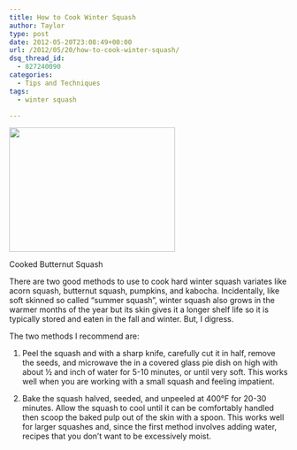 ```yaml
---
title: How to Cook Winter Squash
author: Taylor
type: post
date: 2012-05-20T23:08:49+00:00
url: /2012/05/20/how-to-cook-winter-squash/
dsq_thread_id:
  - 827240090
categories:
  - Tips and Techniques
tags:
  - winter squash

---
```

<div id="attachment_822" style="width: 310px" class="wp-caption alignright">
  <a href="{{% mediaroot %}}uploads/2012/05/P5200441.jpg" rel="lightbox[820]"><img class="size-medium wp-image-822" title="Cooked Butternut Squash" src="{{% mediaroot %}}uploads/2012/05/P5200441-300x225.jpg" alt="" width="300" height="225" srcset="{{% mediaroot %}}uploads/2012/05/P5200441-300x225.jpg 300w, {{% mediaroot %}}uploads/2012/05/P5200441-1024x768.jpg 1024w, {{% mediaroot %}}uploads/2012/05/P5200441-400x300.jpg 400w" sizes="(max-width: 300px) 100vw, 300px" /></a>
  
  <p class="wp-caption-text">
    Cooked Butternut Squash
  </p>
</div>

There are two good methods to use to cook hard winter squash variates like acorn squash, butternut squash, pumpkins, and kabocha. Incidentally, like soft skinned so called &#8220;summer squash&#8221;, winter squash also grows in the warmer months of the year but its skin gives it a longer shelf life so it is typically stored and eaten in the fall and winter. But, I digress.

The two methods I recommend are:

1. Peel the squash and with a sharp knife, carefully cut it in half, remove the seeds, and microwave the in a covered glass pie dish on high with about ½ and inch of water for 5-10 minutes, or until very soft. This works well when you are working with a small squash and feeling impatient.

2. Bake the squash halved, seeded, and unpeeled at 400°F for 20-30 minutes. Allow the squash to cool until it can be comfortably handled then scoop the baked pulp out of the skin with a spoon. This works well for larger squashes and, since the first method involves adding water, recipes that you don&#8217;t want to be excessively moist.
